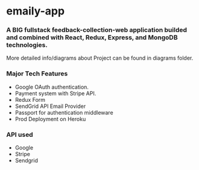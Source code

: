 # emaily-app

### A BIG fullstack feedback-collection-web application builded and combined with React, Redux, Express, and MongoDB technologies.

More detailed info/diagrams about Project can be found in diagrams folder.

### Major Tech Features

- Google OAuth authentication.
- Payment system with Stripe API.
- Redux Form
- SendGrid API Email Provider
- Passport for authentication middleware
- Prod Deployment on Heroku

### API used
- Google
- Stripe
- Sendgrid
